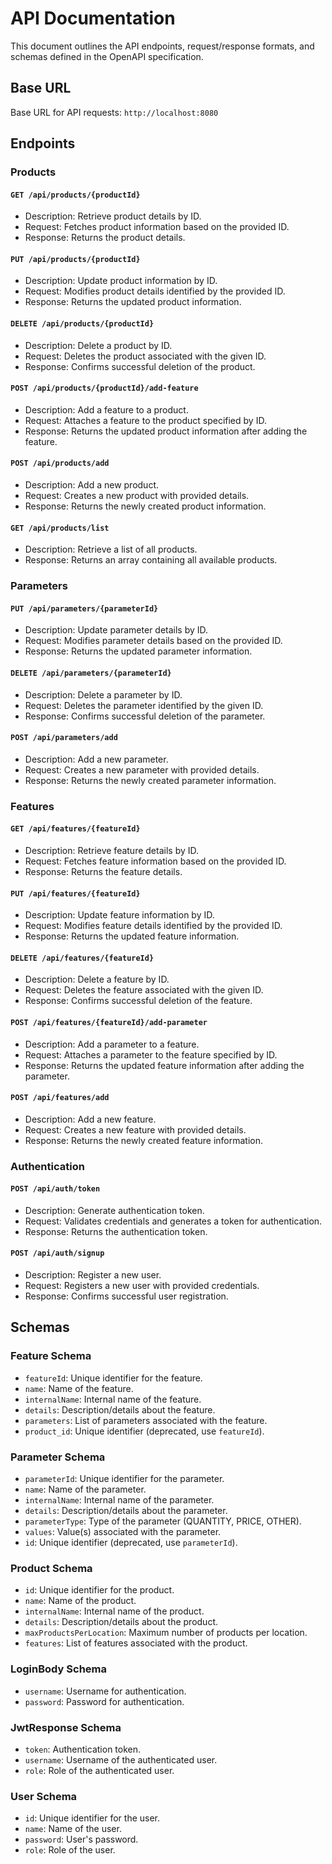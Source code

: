 # API Documentation

This document outlines the API endpoints, request/response formats, and schemas defined in the OpenAPI specification.

## Base URL
Base URL for API requests: `http://localhost:8080`

## Endpoints

### Products

#### `GET /api/products/{productId}`
- Description: Retrieve product details by ID.
- Request: Fetches product information based on the provided ID.
- Response: Returns the product details.

#### `PUT /api/products/{productId}`
- Description: Update product information by ID.
- Request: Modifies product details identified by the provided ID.
- Response: Returns the updated product information.

#### `DELETE /api/products/{productId}`
- Description: Delete a product by ID.
- Request: Deletes the product associated with the given ID.
- Response: Confirms successful deletion of the product.

#### `POST /api/products/{productId}/add-feature`
- Description: Add a feature to a product.
- Request: Attaches a feature to the product specified by ID.
- Response: Returns the updated product information after adding the feature.

#### `POST /api/products/add`
- Description: Add a new product.
- Request: Creates a new product with provided details.
- Response: Returns the newly created product information.

#### `GET /api/products/list`
- Description: Retrieve a list of all products.
- Response: Returns an array containing all available products.

### Parameters

#### `PUT /api/parameters/{parameterId}`
- Description: Update parameter details by ID.
- Request: Modifies parameter details based on the provided ID.
- Response: Returns the updated parameter information.

#### `DELETE /api/parameters/{parameterId}`
- Description: Delete a parameter by ID.
- Request: Deletes the parameter identified by the given ID.
- Response: Confirms successful deletion of the parameter.

#### `POST /api/parameters/add`
- Description: Add a new parameter.
- Request: Creates a new parameter with provided details.
- Response: Returns the newly created parameter information.

### Features

#### `GET /api/features/{featureId}`
- Description: Retrieve feature details by ID.
- Request: Fetches feature information based on the provided ID.
- Response: Returns the feature details.

#### `PUT /api/features/{featureId}`
- Description: Update feature information by ID.
- Request: Modifies feature details identified by the provided ID.
- Response: Returns the updated feature information.

#### `DELETE /api/features/{featureId}`
- Description: Delete a feature by ID.
- Request: Deletes the feature associated with the given ID.
- Response: Confirms successful deletion of the feature.

#### `POST /api/features/{featureId}/add-parameter`
- Description: Add a parameter to a feature.
- Request: Attaches a parameter to the feature specified by ID.
- Response: Returns the updated feature information after adding the parameter.

#### `POST /api/features/add`
- Description: Add a new feature.
- Request: Creates a new feature with provided details.
- Response: Returns the newly created feature information.

### Authentication

#### `POST /api/auth/token`
- Description: Generate authentication token.
- Request: Validates credentials and generates a token for authentication.
- Response: Returns the authentication token.

#### `POST /api/auth/signup`
- Description: Register a new user.
- Request: Registers a new user with provided credentials.
- Response: Confirms successful user registration.

## Schemas

### Feature Schema
- `featureId`: Unique identifier for the feature.
- `name`: Name of the feature.
- `internalName`: Internal name of the feature.
- `details`: Description/details about the feature.
- `parameters`: List of parameters associated with the feature.
- `product_id`: Unique identifier (deprecated, use `featureId`).

### Parameter Schema
- `parameterId`: Unique identifier for the parameter.
- `name`: Name of the parameter.
- `internalName`: Internal name of the parameter.
- `details`: Description/details about the parameter.
- `parameterType`: Type of the parameter (QUANTITY, PRICE, OTHER).
- `values`: Value(s) associated with the parameter.
- `id`: Unique identifier (deprecated, use `parameterId`).

### Product Schema
- `id`: Unique identifier for the product.
- `name`: Name of the product.
- `internalName`: Internal name of the product.
- `details`: Description/details about the product.
- `maxProductsPerLocation`: Maximum number of products per location.
- `features`: List of features associated with the product.

### LoginBody Schema
- `username`: Username for authentication.
- `password`: Password for authentication.

### JwtResponse Schema
- `token`: Authentication token.
- `username`: Username of the authenticated user.
- `role`: Role of the authenticated user.

### User Schema
- `id`: Unique identifier for the user.
- `name`: Name of the user.
- `password`: User's password.
- `role`: Role of the user.

